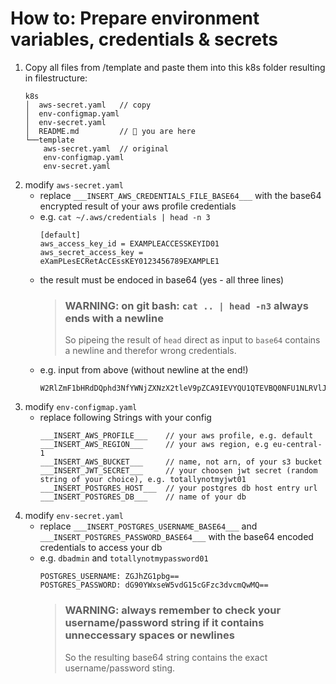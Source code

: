 # How to: Prepare environment variables, credentials & secrets

1. Copy all files from /template and paste them into this k8s folder resulting in filestructure:
    ```ascii
    k8s
    │  aws-secret.yaml   // copy
    │  env-configmap.yaml
    │  env-secret.yaml
    │  README.md         // 🔴 you are here
    └──template
        aws-secret.yaml  // original
        env-configmap.yaml
        env-secret.yaml
    ```
2. modify `aws-secret.yaml`
    * replace `___INSERT_AWS_CREDENTIALS_FILE_BASE64___` with the base64 encrypted result of your aws profile credentials
    * e.g. `cat ~/.aws/credentials | head -n 3`
        ```
        [default]
        aws_access_key_id = EXAMPLEACCESSKEYID01
        aws_secret_access_key = eXamPLesECRetAcCEssKEY0123456789EXAMPLE1
        ```
    * the result must be endoced in base64 (yes - all three lines)
        > ### **WARNING: on git bash: `cat .. | head -n3` always ends with a newline**
        > So pipeing the result of `head` direct as input to `base64` contains a newline and therefor wrong credentials.
    * e.g. input from above (without newline at the end!)
        ```
        W2RlZmF1bHRdDQphd3NfYWNjZXNzX2tleV9pZCA9IEVYQU1QTEVBQ0NFU1NLRVlJRDAxDQphd3Nfc2VjcmV0X2FjY2Vzc19rZXkgPSBlWGFtUExlc0VDUmV0QWNDRXNzS0VZMDEyMzQ1Njc4OUVYQU1QTEUx
        ```
3. modify `env-configmap.yaml`
    * replace following Strings with your config
        ```
        ___INSERT_AWS_PROFILE___    // your aws profile, e.g. default
        ___INSERT_AWS_REGION___     // your aws region, e.g eu-central-1
        ___INSERT_AWS_BUCKET___     // name, not arn, of your s3 bucket
        ___INSERT_JWT_SECRET___     // your choosen jwt secret (random string of your choice), e.g. totallynotmyjwt01
        ___INSERT_POSTGRES_HOST___  // your postgres db host entry url
        ___INSERT_POSTGRES_DB___    // name of your db
        ```
4. modify `env-secret.yaml`
    * replace `___INSERT_POSTGRES_USERNAME_BASE64___` and `___INSERT_POSTGRES_PASSWORD_BASE64___` with the base64 encoded credentials to access your db
    * e.g. `dbadmin` and `totallynotmypassword01`
        ```
        POSTGRES_USERNAME: ZGJhZG1pbg==
        POSTGRES_PASSWORD: dG90YWxseW5vdG15cGFzc3dvcmQwMQ==
        ```
        > ### **WARNING: always remember to check your username/password string if it contains unneccessary spaces or newlines**
        > So the resulting base64 string contains the exact username/password sting.